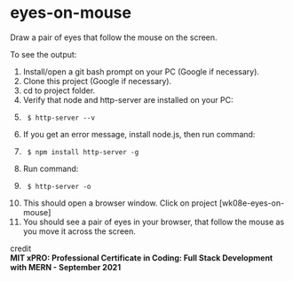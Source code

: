 # eyes-on-mouse

Draw a pair of eyes that follow the mouse on the screen.

To see the output:  
1.  Install/open a git bash prompt on your PC (Google if necessary).
2.  Clone this project (Google if necessary).
3.  cd to project folder.
4.  Verify that node and http-server are installed on your PC:
5.      $ http-server --v
6.  If you get an error message, install node.js, then run command:
7.      $ npm install http-server -g
8.  Run command:
9.      $ http-server -o
10.  This should open a browser window.  Click on project [wk08e-eyes-on-mouse]
11.  You should see a pair of eyes in your browser, that follow the mouse as you move it across the screen.

credit  
**MIT xPRO: Professional Certificate in Coding: Full Stack Development with MERN - September 2021**
